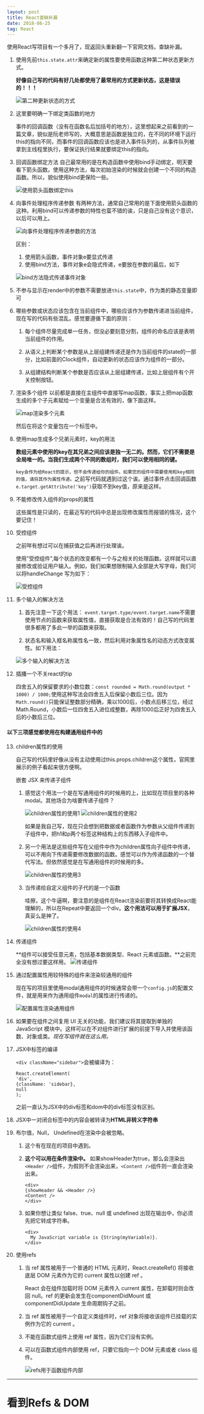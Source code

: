 ```yaml
---
layout: post
title: React查缺补漏
date: 2018-06-25
tag: React
---
```


使用React写项目有一个多月了，现返回头重新翻一下官网文档，查缺补漏。


1. 使用先前`this.state.attr`来确定新的属性要使用函数这种第二种状态更新方式。

    **好像自己写的代码有好几处都使用了最常用的方式更新状态，这是错误的！！！**

    ![第二种更新状态的方式](/images/react_patch/1.png)

2. 这里要明确一下绑定类函数的地方

    事件的回调函数（没有在函数名后加括号的地方），这里想起来之前看到的一篇文章，貌似是阮老师写的，大概意思是函数是独立的，在不同的环境下运行this的指向不同，而事件的回调函数应该也是进入事件队列的，从事件队列被拿到主线程里执行，要保证执行结果就要绑定this的指向。

3. 回调函数绑定方法
    自己最常用的是在构造函数中使用bind手动绑定，明天要看下箭头函数。使用这种方法，每次初始渲染的时候就会创建一个不同的构造函数。所以，貌似使用bind更保险一些。

    ![使用箭头函数绑定this](/images/react_patch/2.png)

4. 向事件处理程序传递参数
    有两种方法，通常自己常用的是下面使用箭头函数的这种。利用bind可以传递参数的特性也蛮不错的诶，只是自己没有这个意识，以后可以用上。

    ![向事件处理程序传递参数的方法](/images/react_patch/3.png)

    区别：

      1. 使用箭头函数，事件对象e要显式传递
      2. 使用bind方法，事件对象e会隐式传递，e要放在参数的最后，如下

      ![bind方法隐式传递事件对象](/images/react_patch/4.png)

5. 不参与显示在render中的参数不需要放进`this.state`中，作为类的静态变量即可

6. 哪些参数或状态应该包含在当前组件中，哪些应该作为参数传递进当前组件，现在写的代码有些混乱。感觉要遵循下面的原则：

    1. 每个组件尽量完成单一任务，但没必要刻意分割，组件的命名应该是表明当前组件的作用。

    2. 从语义上判断某个参数是从上层组建传递还是作为当前组件的state的一部分，比如前面的Clock组件，自动更新的状态应该作为组件的一部分。

    3. 从组建结构判断某个参数是否应该从上层组建传递，比如上层组件有个开关控制按钮。

7. 渲染多个组件
    以前都是直接在主组件中直接写map函数，事实上把map函数生成的多个子元素赋给一个变量是合法有效的，像下面这样。
    
    ![map渲染多个元素](/images/react_patch/5.png)

    然后在将这个变量包在一个标签中。

8. 使用map生成多个兄弟元素时，key的用法

    **数组元素中使用的key在其兄弟之间应该是独一无二的。然而，它们不需要是全局唯一的。当我们生成两个不同的数组时，我们可以使用相同的键。**

    `key会作为给React的提示，但不会传递给你的组件。如果您的组件中需要使用和key相同的值，请将其作为属性传递。`之前写代码就遇到过这个诶。通过事件点击回调函数`e.target.getAttribute('key')`获取不到key值，原来是这样。

9. 不能修改传入组件的props的属性

    这些属性是只读的，在最近写的代码中总是出现修改属性而报错的情况，这个要记住！

10. 受控组件

    之前咩有想过可以在捕获值之后再进行处理诶。

    使用”受控组件”,每个状态的改变都有一个与之相关的处理函数。这样就可以直接修改或验证用户输入。例如，我们如果想限制输入全部是大写字母，我们可以将handleChange 写为如下：

    ![受控组件](/images/react_patch/6.png)

11. 多个输入的解决方法

    1. 首先注意一下这个用法：
        `event.target.type/event.target.name`不需要使用节点的函数来获取属性值，直接获取是合法有效的！自己写的代码里很多都用了多此一举的函数来获取。

    2. 状态名和输入框名称属性名一致，然后利用对象属性名的动态方式改变属性。如下用法：

    ![多个输入的解决方法](/images/react_patch/7.png)

12. 插播一个不关react的tip

    四舍五入的保留要求的小数位数：`const rounded = Math.round(output * 1000) / 1000;`使用这种写法会四舍五入后保留小数后三位。因为`Math.round()`只能保证整数部分精确，乘以1000后，小数点后移三位，经过Math.Round，小数后一位四舍五入进位成整数，再除1000后正好为四舍五入后的小数后三位。

#### 以下三项感觉都使用在构建通用组件中的

13. children属性的使用

    自己写的代码里好像从没有主动使用过this.props.children这个属性，官网里展示的例子看起来很方便啊。

    嵌套 JSX 来传递子组件

    1. 感觉这个用法一个是在写通用组件的时候用的上，比如现在项目里的各种modal。其他场合为啥要传递子组件？

        ![children属性的使用1](/images/react_patch/8.png)
        ![children属性的使用2](/images/react_patch/9.png)

        如果是我自己写，现在只会想到把数据或者函数作为参数从父组件传递到子组件中，把h1和p两个标签这种结构上的东西移入子组件中。

    2. 另一个用法是这些组件写在父组件中作为children属性向子组件中传递，可以不用向下传递需要修改数据的函数。感觉可以作为传递函数的一个替代写法。但依然感觉是在写通用组件的时候用的多。

        ![children属性的使用3](/images/react_patch/12.png)

    3. 当传递给自定义组件的子代的是一个函数

        哇擦，这个牛逼啊，要注意的是组件在React渲染前要将其转换成React能理解的，所以在Repeat中要返回一个div。**这个用法可以用于扩展JSX**，真妥么是神了。

        ![children属性的使用4](/images/react_patch/13.png)

14. 传递组件

    **组件可以接受任意元素，包括基本数据类型、React 元素或函数。**之前完全没有想过要这样用。
    ![传递组件](/images/react_patch/10.png)

15. 通过配置属性用较特殊的组件来渲染较通用的组件

    现在写的项目里使用modal通用组件的时候通常会带一个`config.js`的配置文件，就是用来作为通用组件`modal`的属性进行传递的。

    ![配置属性渲染通用组件](/images/react_patch/11.png)

16. 如果要在组件之间复用 UI 无关的功能，我们建议将其提取到单独的 JavaScript 模块中。这样可以在不对组件进行扩展的前提下导入并使用该函数、对象或类。*现在写组件就在这么用。*

17. JSX中标签的编译

    `<div className="sidebar">`会被编译为：

    ```
    React.createElement(
    'div',
    {className: 'sidebar},
    null
    );
    ```

    之前一直认为JSX中的div标签和dom中的div标签没有区别。

18. JSX中一对闭合标签中的内容会被转译为**HTML非转义字符串**

19. 布尔值，Null， Undefined在渲染中会被忽略。

    1. 这个有在现在的项目中遇到。
    
    2. **这个可以用在条件渲染中。** 如果showHeader为true，那么会渲染出`<Header />`组件，为假则不会渲染出来，`<Content />`组件则一直会渲染出来。

        ```
        <div>
        {showHeader && <Header />}
        <Content />
        </div>
        ```

    3. 如果你想让类似 false、true、null 或 undefined 出现在输出中，你必须先把它转成字符串。

        ```
        <div>
          My JavaScript variable is {String(myVariable)}.
        </div>
        ```

20. 使用refs

    1. 当 ref 属性被用于一个普通的 HTML 元素时，React.createRef() 将接收底层 DOM 元素作为它的 current 属性以创建 ref 。
    
        React 会在组件加载时将 DOM 元素传入 current 属性，在卸载时则会改回 null。ref 的更新会发生在componentDidMount 或 componentDidUpdate 生命周期钩子之前。
    
    2. 当 ref 属性被用于一个自定义类组件时，ref 对象将接收该组件已挂载的实例作为它的 current 。

    3. 不能在函数式组件上使用 ref 属性，因为它们没有实例。

    4. 可以在函数式组件内部使用 ref，只要它指向一个 DOM 元素或者 class 组件。

        ![refs用于函数组件内部](/images/react_patch/14.png)

---
# 看到Refs & DOM

